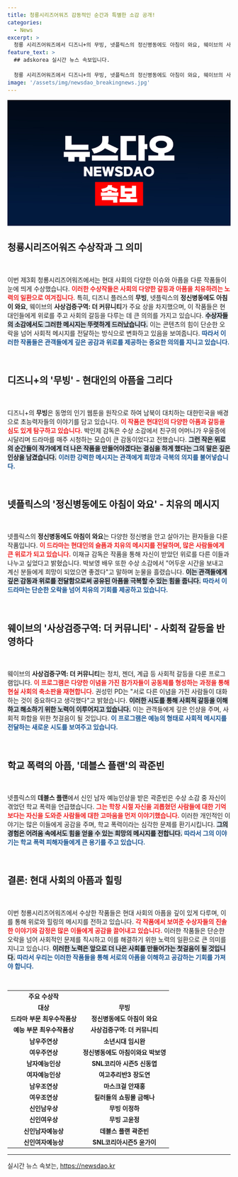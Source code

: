 ```yaml
---
title: 청룡시리즈어워즈 감동적인 순간과 특별한 소감 공개!
categories:
  - News
excerpt: >
  청룡 시리즈어워즈에서 디즈니+의 무빙, 넷플릭스의 정신병동에도 아침이 와요, 웨이브의 사상검증구역: 더 커뮤니티가 수상하며 현대 사회의 아픔을 진솔하게 조명했다. 각 작품의 수상 소감에도 깊은 감정이 담겨 있어 시청자에게 큰 공감을 선사했다. 클릭하세요!
feature_text: >
  ## adskorea 실시간 뉴스 속보입니다.

  청룡 시리즈어워즈에서 디즈니+의 무빙, 넷플릭스의 정신병동에도 아침이 와요, 웨이브의 사상검증구역: 더 커뮤니티가 수상하며 현대 사회의 아픔을 진솔하게 조명했다. 각 작품의 수상 소감에도 깊은 감정이 담겨 있어 시청자에게 큰 공감을 선사했다. 클릭하세요!
image: '/assets/img/newsdao_breakingnews.jpg'
---
```


<p><img src="/assets/img/newsdao_breakingnews.jpg" alt="adskorea 속보" /></p>

<h2 data-ke-size="size26">청룡시리즈어워즈 수상작과 그 의미</h2>

<p data-ke-size="size16">&nbsp;</p>

<p>이번 제3회 청룡시리즈어워즈에서는 현대 사회의 다양한 이슈와 아픔을 다룬 작품들이 눈에 띄게 수상했습니다. <b><span style="color: #ee2323;">이러한 수상작들은 사회의 다양한 갈등과 아픔을 치유하려는 노력의 일환으로 여겨집니다.</span></b> 특히, 디즈니 플러스의 <b>무빙</b>, 넷플릭스의 <b>정신병동에도 아침이 와요</b>, 웨이브의 <b>사상검증구역: 더 커뮤니티</b>가 주요 상을 차지했으며, 이 작품들은 현대인들에게 위로를 주고 사회의 갈등을 다루는 데 큰 의의를 가지고 있습니다. <b><span style="background-color: #21538527;">수상자들의 소감에서도 그러한 메시지는 뚜렷하게 드러났습니다.</span></b> 이는 콘텐츠의 힘이 단순한 오락을 넘어 사회적 메시지를 전달하는 방식으로 변화하고 있음을 보여줍니다. <b><span style="color: #1a5490;">따라서 이러한 작품들은 관객들에게 깊은 공감과 위로를 제공하는 중요한 의의를 지니고 있습니다.</span></b></p>

<p data-ke-size="size16">&nbsp;</p>

<h2 data-ke-size="size26">디즈니+의 '무빙' - 현대인의 아픔을 그리다</h2>

<p data-ke-size="size16">&nbsp;</p>

<p>디즈니+의 <b>무빙</b>은 동명의 인기 웹툰을 원작으로 하여 남북이 대치하는 대한민국을 배경으로 초능력자들의 이야기를 담고 있습니다. <b><span style="color: #ee2323;">이 작품은 현대인의 다양한 아픔과 갈등을 심도 있게 탐구하고 있습니다.</span></b> 박인제 감독은 수상 소감에서 친구의 어머니가 우울증에 시달리며 드라마를 매주 시청하는 모습이 큰 감동이었다고 전했습니다. <b><span style="background-color: #21538527;">그런 작은 위로의 순간들이 작가에게 더 나은 작품을 만들어야겠다는 결심을 하게 했다는 그의 말은 깊은 인상을 남겼습니다.</span></b> <b><span style="color: #1a5490;">이러한 강력한 메시지는 관객에게 희망과 극복의 의지를 불어넣습니다.</span></b></p>

<p data-ke-size="size16">&nbsp;</p>

<h2 data-ke-size="size26">넷플릭스의 '정신병동에도 아침이 와요' - 치유의 메시지</h2>

<p data-ke-size="size16">&nbsp;</p>

<p>넷플릭스의 <b>정신병동에도 아침이 와요</b>는 다양한 정신병을 안고 살아가는 환자들을 다룬 작품입니다. <b><span style="color: #ee2323;">이 드라마는 현대인의 슬픔과 치유의 메시지를 전달하며, 많은 사람들에게 큰 위로가 되고 있습니다.</span></b> 이재규 감독은 작품을 통해 자신이 받았던 위로를 다른 이들과 나누고 싶었다고 밝혔습니다. 박보영 배우 또한 수상 소감에서 "어두운 시간을 보내고 계신 분들에게 희망이 되었으면 좋겠다"고 말하며 눈물을 흘렸습니다. <b><span style="background-color: #21538527;">이는 관객들에게 깊은 감동과 위로를 전달함으로써 공유된 아픔을 극복할 수 있는 힘을 줍니다.</span></b> <b><span style="color: #1a5490;">따라서 이 드라마는 단순한 오락을 넘어 치유의 기회를 제공하고 있습니다.</span></b></p>

<p data-ke-size="size16">&nbsp;</p>

<h2 data-ke-size="size26">웨이브의 '사상검증구역: 더 커뮤니티' - 사회적 갈등을 반영하다</h2>

<p data-ke-size="size16">&nbsp;</p>

<p>웨이브의 <b>사상검증구역: 더 커뮤니티</b>는 정치, 젠더, 계급 등 사회적 갈등을 다룬 프로그램입니다. <b><span style="color: #ee2323;">이 프로그램은 다양한 이념을 가진 참가자들이 공동체를 형성하는 과정을 통해 현실 사회의 축소판을 재현합니다.</span></b> 권성민 PD는 "서로 다른 이념을 가진 사람들이 대화하는 것이 중요하다고 생각했다"고 밝혔습니다. <b><span style="background-color: #21538527;">이러한 시도를 통해 사회적 갈등을 이해하고 해소하기 위한 노력이 이루어지고 있습니다.</span></b> 이는 관객들에게 깊은 인상을 주며, 사회적 화합을 위한 첫걸음이 될 것입니다. <b><span style="color: #1a5490;">이 프로그램은 예능의 형태로 사회적 메시지를 전달하는 새로운 시도를 보여주고 있습니다.</span></b></p>

<p data-ke-size="size16">&nbsp;</p>

<h2 data-ke-size="size26">학교 폭력의 아픔, '데블스 플랜'의 곽준빈</h2>

<p data-ke-size="size16">&nbsp;</p>

<p>넷플릭스의 <b>데블스 플랜</b>에서 신인 남자 예능인상을 받은 곽준빈은 수상 소감 중 자신이 겪었던 학교 폭력을 언급했습니다. <b><span style="color: #ee2323;">그는 학창 시절 자신을 괴롭혔던 사람들에 대한 기억보다는 자신을 도와준 사람들에 대한 고마움을 먼저 이야기했습니다.</span></b> 이러한 개인적인 이야기는 많은 이들에게 공감을 주며, 학교 폭력이라는 심각한 문제를 환기시킵니다. <b><span style="background-color: #21538527;">그의 경험은 어려움 속에서도 힘을 얻을 수 있는 희망의 메시지를 전합니다.</span></b> <b><span style="color: #1a5490;">따라서 그의 이야기는 학교 폭력 피해자들에게 큰 용기를 주고 있습니다.</span></b></p>

<p data-ke-size="size16">&nbsp;</p>

<h2 data-ke-size="size26">결론: 현대 사회의 아픔과 힐링</h2>

<p data-ke-size="size16">&nbsp;</p>

<p>이번 청룡시리즈어워즈에서 수상한 작품들은 현대 사회의 아픔을 깊이 있게 다루며, 이를 통해 위로와 힐링의 메시지를 전하고 있습니다. <b><span style="color: #ee2323;">각 작품에서 보여준 수상자들의 진솔한 이야기와 감정은 많은 이들에게 공감을 끌어내고 있습니다.</span></b> 이러한 작품들은 단순한 오락을 넘어 사회적인 문제를 직시하고 이를 해결하기 위한 노력의 일환으로 큰 의미를 지니고 있습니다. <b><span style="background-color: #21538527;">이러한 노력은 앞으로 더 나은 사회를 만들어가는 첫걸음이 될 것입니다.</span></b> <b><span style="color: #1a5490;">따라서 우리는 이러한 작품들을 통해 서로의 아픔을 이해하고 공감하는 기회를 가져야 합니다.</span></b></p>

<p data-ke-size="size16">&nbsp;</p>

<table>
    <tr>
        <td style="text-align: center; height: 17px;"><b>주요 수상작</b></td>
    </tr>
    <tr>
        <td style="text-align: center; height: 17px;"><b>대상</b></td>
        <td style="text-align: center; height: 17px;"><b>무빙</b></td>
    </tr>
    <tr>
        <td style="text-align: center; height: 17px;"><b>드라마 부문 최우수작품상</b></td>
        <td style="text-align: center; height: 17px;"><b>정신병동에도 아침이 와요</b></td>
    </tr>
    <tr>
        <td style="text-align: center; height: 17px;"><b>예능 부문 최우수작품상</b></td>
        <td style="text-align: center; height: 17px;"><b>사상검증구역: 더 커뮤니티</b></td>
    </tr>
    <tr>
        <td style="text-align: center; height: 17px;"><b>남우주연상</b></td>
        <td style="text-align: center; height: 17px;"><b>소년시대 임시완</b></td>
    </tr>
    <tr>
        <td style="text-align: center; height: 17px;"><b>여우주연상</b></td>
        <td style="text-align: center; height: 17px;"><b>정신병동에도 아침이와요 박보영</b></td>
    </tr>
    <tr>
        <td style="text-align: center; height: 17px;"><b>남자예능인상</b></td>
        <td style="text-align: center; height: 17px;"><b>SNL코리아 시즌5 신동엽</b></td>
    </tr>
    <tr>
        <td style="text-align: center; height: 17px;"><b>여자예능인상</b></td>
        <td style="text-align: center; height: 17px;"><b>여고추리반3 장도연</b></td>
    </tr>
    <tr>
        <td style="text-align: center; height: 17px;"><b>남우조연상</b></td>
        <td style="text-align: center; height: 17px;"><b>마스크걸 안재홍</b></td>
    </tr>
    <tr>
        <td style="text-align: center; height: 17px;"><b>여우조연상</b></td>
        <td style="text-align: center; height: 17px;"><b>킬러들의 쇼핑몰 금해나</b></td>
    </tr>
    <tr>
        <td style="text-align: center; height: 17px;"><b>신인남우상</b></td>
        <td style="text-align: center; height: 17px;"><b>무빙 이정하</b></td>
    </tr>
    <tr>
        <td style="text-align: center; height: 17px;"><b>신인여우상</b></td>
        <td style="text-align: center; height: 17px;"><b>무빙 고윤정</b></td>
    </tr>
    <tr>
        <td style="text-align: center; height: 17px;"><b>신인남자예능상</b></td>
        <td style="text-align: center; height: 17px;"><b>데블스 플랜 곽준빈</b></td>
    </tr>
    <tr>
        <td style="text-align: center; height: 17px;"><b>신인여자예능상</b></td>
        <td style="text-align: center; height: 17px;"><b>SNL코리아시즌5 윤가이</b></td>
    </tr>
</table>

<hr>
실시간 뉴스 속보는, <a href="https://newsdao.kr" rel="dofollow">https://newsdao.kr</a>



